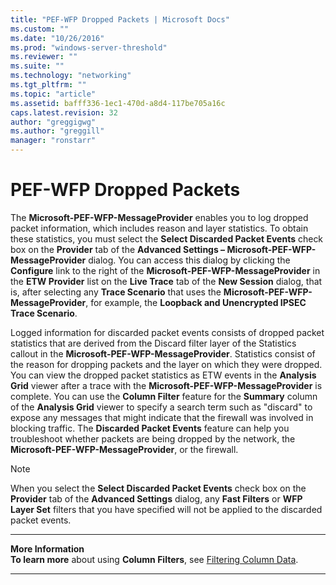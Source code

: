 ```yaml
---
title: "PEF-WFP Dropped Packets | Microsoft Docs"
ms.custom: ""
ms.date: "10/26/2016"
ms.prod: "windows-server-threshold"
ms.reviewer: ""
ms.suite: ""
ms.technology: "networking"
ms.tgt_pltfrm: ""
ms.topic: "article"
ms.assetid: bafff336-1ec1-470d-a8d4-117be705a16c
caps.latest.revision: 32
author: "greggigwg"
ms.author: "greggill"
manager: "ronstarr"
---
```


# PEF-WFP Dropped Packets

The **Microsoft-PEF-WFP-MessageProvider** enables you to log dropped packet information, which includes reason and layer statistics. To obtain these statistics, you must select the **Select Discarded Packet Events** check box on the **Provider** tab of the **Advanced Settings – Microsoft-PEF-WFP-MessageProvider** dialog. You can access this dialog by clicking the **Configure** link to the right of the **Microsoft-PEF-WFP-MessageProvider** in the **ETW Provider** list on the **Live Trace** tab of the **New Session** dialog, that is, after selecting any **Trace Scenario** that uses the **Microsoft-PEF-WFP-MessageProvider**, for example, the **Loopback and Unencrypted IPSEC** **Trace Scenario**.  
  
 Logged information for discarded packet events consists of dropped packet statistics that are derived from the Discard filter layer of the Statistics callout in the **Microsoft-PEF-WFP-MessageProvider**. Statistics consist of the reason for dropping packets and the layer on which they were dropped. You can view the dropped packet statistics as ETW events in the **Analysis Grid** viewer after a  trace with the **Microsoft-PEF-WFP-MessageProvider** is complete. You can use the **Column Filter** feature for the **Summary** column of the **Analysis Grid** viewer to specify a search term such as "discard" to expose any messages that might indicate that the firewall was involved in blocking traffic. The **Discarded Packet Events** feature can help you troubleshoot whether packets are being dropped by the network, the **Microsoft-PEF-WFP-MessageProvider**, or the firewall.  
  
> [!NOTE]
>  When you select the **Select Discarded Packet Events** check box on the **Provider** tab of the **Advanced Settings** dialog, any **Fast Filters** or **WFP Layer Set** filters that you have specified will not be applied to the discarded packet events.  
  
---  
  
 **More Information**   
 **To learn more** about using **Column Filters**, see [Filtering Column Data](filtering-column-data.md).   

---
